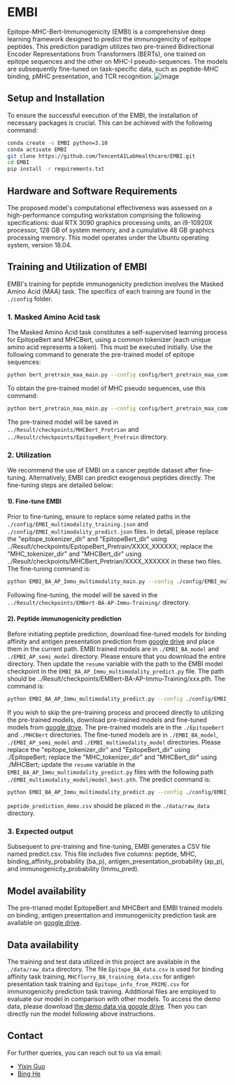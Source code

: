 # EMBI
Epitope-MHC-Bert-Immunogenicity (EMBI) is a comprehensive deep learning framework designed to predict the immunogenicity of epitope peptides. This prediction paradigm utilizes two pre-trained Bidirectional Encoder Representations from Transformers (BERTs), one trained on epitope sequences and the other on MHC-I pseudo-sequences. The models are subsequently fine-tuned on task-specific data, such as peptide-MHC binding, pMHC presentation, and TCR recognition.
![image](https://github.com/TencentAILabHealthcare/EMBI/blob/master/workflow/workflow.jpg)
## Setup and Installation
To ensure the successful execution of the EMBI, the installation of necessary packages is crucial. This can be achieved with the following command:
```bash
conda create -n EMBI python=3.10
conda activate EMBI
git clone https://github.com/TencentAILabHealthcare/EMBI.git
cd EMBI
pip install -r requirements.txt
```
## Hardware and Software Requirements
The proposed model's computational effectiveness was assessed on a high-performance computing workstation comprising the following specifications: dual RTX 3090 graphics processing units, an i9-10920X processor, 128 GB of system memory, and a cumulative 48 GB graphics processing memory. This model operates under the Ubuntu operating system, version 18.04.
## Training and Utilization of EMBI
EMBI's training for peptide immunogenicity prediction involves the Masked Amino Acid (MAA) task. The specifics of each training are found in the `./config` folder.
### 1. Masked Amino Acid task
The Masked Amino Acid task constitutes a self-supervised learning process for EpitopeBert and MHCBert, using a common tokenizer (each unique amino acid represents a token). This must be executed initially. 
Use the following command to generate the pre-trained model of epitope sequences:
```bash
python bert_pretrain_maa_main.py --config config/bert_pretrain_maa_common_Epitope.json
```
To obtain the pre-trained model of MHC pseudo sequences, use this command:
```bash
python bert_pretrain_maa_main.py --config config/bert_pretrain_maa_common_MHC.json
```
The pre-trained model will be saved in `../Result/checkpoints/MHCBert_Pretrian` and `../Result/checkpoints/EpitopeBert_Pretrain` directory. 
### 2. Utilization
We recommend the use of EMBI on a cancer peptide dataset after fine-tuning. Alternatively, EMBI can predict exogenous peptides directly. The fine-tuning steps are detailed below:
#### 1). Fine-tune EMBI
 Prior to fine-tuning, ensure to replace some related paths in the `./config/EMBI_multimodality_training.json` and `./config/EMBI_multimodality_predict.json` files. In detail, please replace the "epitope_tokenizer_dir" and "EpitopeBert_dir" using ../Result/checkpoints/EpitopeBert_Pretrain/XXXX_XXXXXX; replace the "MHC_tokenizer_dir" and "MHCBert_dir" using ../Result/checkpoints/MHCBert_Pretrian/XXXX_XXXXXX in these two files. The fine-tuning command is:
 ```bash
 python EMBI_BA_AP_Immu_multimodality_main.py --config ./config/EMBI_multimodality_training.json
 ```
 Following fine-tuning, the model will be saved in the `../Result/checkpoints/EMBert-BA-AP-Immu-Training/` directory.
 #### 2). Peptide immunogenicity prediction
 Before initiating peptide prediction, download fine-tuned models for binding affinity and antigen presentation prediction from [google drive](https://drive.google.com/drive/folders/1PcfRcw0nIeUsDAg-f0AVxAgBFgqKpJ3i?usp=sharing) and place them in the current path. EMBI trained models are in `./EMBI_BA_model` and `./EMBI_AP_semi_model` directory. Please ensure that you download the entire directory. Then update the `resume` variable with the path to the EMBI model checkpoint in the `EMBI_BA_AP_Immu_multimodality_predict.py` file. The path should be ../Result/checkpoints/EMBert-BA-AP-Immu-Training/xxx.pth. The command is: 
 ```bash
 python EMBI_BA_AP_Immu_multimodality_predict.py --config ./config/EMBI_multimodality_predict.json --pf peptide_prediction_demo.csv
 ```
 If you wish to skip the pre-training process and proceed directly to utilizing the pre-trained models, download pre-trained models and fine-tuned models from [google drive](https://drive.google.com/drive/folders/1PcfRcw0nIeUsDAg-f0AVxAgBFgqKpJ3i?usp=sharing). The pre-trained models are in the `./EpitopeBert` and `./MHCBert` directories. The fine-tuned models are in `./EMBI_BA_model`, `./EMBI_AP_semi_model` and `./EMBI_multimodality_model` directories. Please replace the "epitope_tokenizer_dir" and "EpitopeBert_dir" using ./EpitopeBert; replace the "MHC_tokenizer_dir" and "MHCBert_dir" using ./MHCBert; update the `resume`  variable in the `EMBI_BA_AP_Immu_multimodality_predict.py` files with the following path `./EMBI_multimodality_model/model_best.pth`. The predict command is:
 ```bash
 python EMBI_BA_AP_Immu_multimodality_predict.py --config ./config/EMBI_multimodality_predict.json --pf peptide_prediction_demo.csv
 ```
 `peptide_prediction_demo.csv` should be placed in the `./data/raw_data` directory.
 ### 3. Expected output
 Subsequent to pre-training and fine-tuning, EMBI generates a CSV file named predict.csv. This file includes five columns: peptide, MHC, binding_affinity_probability (ba_p), antigen_presentation_probability (ap_p), and immunogenicity_probability (Immu_pred).
## Model availability
The pre-trianed model EpitopeBert and MHCBert and EMBI trained models on binding, antigen presentation and immunogenicity prediction task are available on [google drive](https://drive.google.com/drive/folders/1PcfRcw0nIeUsDAg-f0AVxAgBFgqKpJ3i?usp=sharing). 
## Data availability
The training and test data utilized in this project are available in the `./data/raw_data` directory. The file `Epitope_BA_data.csv` is used for binding affinity task training, `MHCflurry_BA_training_data.csv` for antigen presentation task training and `Epitope_info_from_PRIME.csv` for immunogenicity prediction task training. Additional files are employed to evaluate our model in comparison with other models. To access the demo data, please download [the demo data via google drive](https://drive.google.com/file/d/1XoEf914xjskOHRw94afrnXSU3vJj0G47/view?usp=sharing). Then you can directly run the model following above instructions.
## Contact
For further queries, you can reach out to us via email:
- [Yixin Guo](mailto:yixinguo.19@intl.zju.edu.cn)
- [Bing He](mailto:hebinghb@gmail.com)
